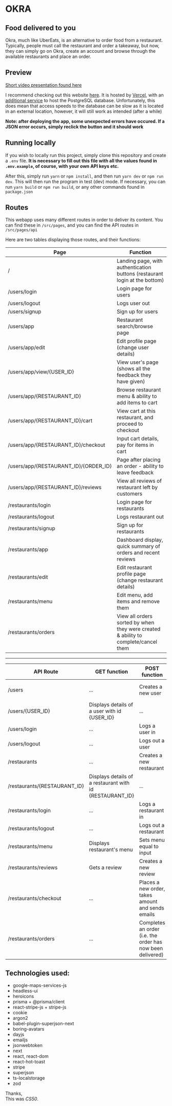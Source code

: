 # OKRA

## Food delivered to you

Okra, much like UberEats, is an alternative to order food from a restaurant. Typically, people must call the restaurant and order a takeaway, but now, they can simply go on Okra, create an account and browse through the available restaurants and place an order.

## Preview

[Short video presentation found here](https://www.youtube.com/watch?v=kAGkPxa9AS8)

I recommend checking out this website [here](https://okra.tika.is/). It is hosted by [Vercel](https://vercel.com/), with an [additional service](https://railway.app/) to host the PostgreSQL database. Unfortunately, this does mean that access speeds to the database can be slow as it is located in an external location, however, it will still work as intended (after a while)

**Note: after deploying the app, some unexpected errors have occured. If a JSON error occurs, simply reclick the button and it should work**

## Running locally

If you wish to locally run this project, simply clone this repository and create a `.env` file. **It is necessary to fill out this file with all the values found in `.env.example`, of course, with your own API keys etc.**

After this, simply run `yarn` or `npm install`, and then run `yarn dev` or `npm run dev`. This will then run the program in test (dev) mode. If necessary, you can run `yarn build` or `npm run build`, or any other commands found in `package.json`

## Routes

This webapp uses many different routes in order to deliver its content. You can find these in `/src/pages`, and you can find the API routes in `/src/pages/api`

Here are two tables displaying those routes, and their functions:

| Page                                  | Function                                                                           |
| ------------------------------------- | ---------------------------------------------------------------------------------- |
| /                                     | Landing page, with authentication buttons (restaurant login at the bottom)         |
| /users/login                          | Login page for users                                                               |
| /users/logout                         | Logs user out                                                                      |
| /users/signup                         | Sign up for users                                                                  |
| /users/app                            | Restaurant search/browse page                                                      |
| /users/app/edit                       | Edit profile page (change user details)                                            |
| /users/app/view/{USER_ID}             | View user's page (shows all the feedback they have given)                          |
| /users/app/{RESTAURANT_ID}            | Browse restaurant menu & ability to add items to cart                              |
| /users/app/{RESTAURANT_ID}/cart       | View cart at this restaurant, and proceed to checkout                              |
| /users/app/{RESTAURANT_ID}/checkout   | Input cart details, pay for items in cart                                          |
| /users/app/{RESTAURANT_ID}/{ORDER_ID} | Page after placing an order - ability to leave feedback                            |
| /users/app/{RESTAURANT_ID}/reviews    | View all reviews of restaurant left by customers                                   |
| /restaurants/login                    | Login page for restaurants                                                         |
| /restaurants/logout                   | Logs restaurant out                                                                |
| /restaurants/signup                   | Sign up for restaurants                                                            |
| /restaurants/app                      | Dashboard display, quick summary of orders and recent reviews                      |
| /restaurants/edit                     | Edit restaurant profile page (change restaurant details)                           |
| /restaurants/menu                     | Edit menu, add items and remove them                                               |
| /restaurants/orders                   | View all orders sorted by when they were created & ability to complete/cancel them |

<hr />

| API Route                    | GET function                                             | POST function                                              | PATCH function                 | DELETE function                |
| ---------------------------- | -------------------------------------------------------- | ---------------------------------------------------------- | ------------------------------ | ------------------------------ |
| /users                       | ...                                                      | Creates a new user                                         | Updates a user's profile       | Deletes a user                 |
| /users/{USER_ID}             | Displays details of a user with id {USER_ID}             | ...                                                        | ...                            | ...                            |
| /users/login                 | ...                                                      | Logs a user in                                             | ...                            | ...                            |
| /users/logout                | ...                                                      | Logs out a user                                            | ...                            | ...                            |
| /restaurants                 | ...                                                      | Creates a new restaurant                                   | Updates a restaurant's details | Deletes a restaurant           |
| /restaurants/{RESTAURANT_ID} | Displays details of a restaurant with id {RESTAURANT_ID} | ...                                                        | ..                             | ...                            |
| /restaurants/login           | ...                                                      | Logs a restaurant in                                       | ...                            | ...                            |
| /restaurants/logout          | ...                                                      | Logs out a restaurant                                      | ...                            | ...                            |
| /restaurants/menu            | Displays restaurant's menu                               | Sets menu equal to input                                   | ...                            | Deletes menu contents          |
| /restaurants/reviews         | Gets a review                                            | Creates a new review                                       | ...                            | ...                            |
| /restaurants/checkout        | ...                                                      | Places a new order, takes amount and sends emails          | ...                            | ...                            |
| /restaurants/orders          | ...                                                      | Completes an order (i.e. the order has now been delivered) | ...                            | "Cancels order", or deletes it |

## Technologies used:

-   google-maps-services-js
-   headless-ui
-   heroicons
-   prisma + @prisma/client
-   react-stripe-js + stripe-js
-   cookie
-   argon2
-   babel-plugin-superjson-next
-   boring-avatars
-   dayjs
-   emailjs
-   jsonwebtoken
-   next
-   react, react-dom
-   react-hot-toast
-   stripe
-   superjson
-   ts-localstorage
-   zod

Thanks,<br>
This was _CS50_.
